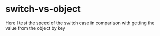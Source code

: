 # switch-vs-object
Here I test the speed of the switch case in comparison with getting the value from the object by key
